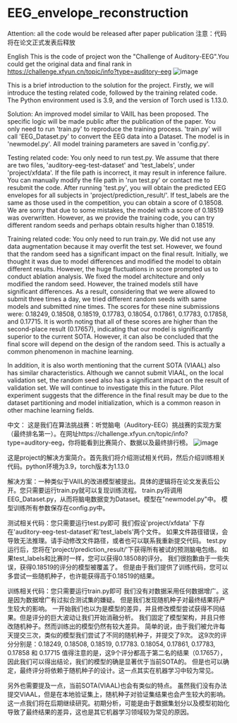 # EEG_envelope_reconstruction
Attention: all the code would be released after paper publication
注意：代码将在论文正式发表后释放

English
This is the code of project won the "Challenge of Auditory-EEG".You could get the original data and final rank in https://challenge.xfyun.cn/topic/info?type=auditory-eeg
![image](https://github.com/xuxiran/EEG_envelope_reconstruction/assets/48015859/cb8d37c7-7e48-4085-930f-903ea14eddd3)

This is a brief introduction to the solution for the project. Firstly, we will introduce the testing related code, followed by the training related code.
The Python environment used is 3.9, and the version of Torch used is 1.13.0.

Solution: An improved model similar to VAIIL has been proposed. The specific logic will be made public after the publication of the paper. 
You only need to run 'train.py' to reproduce the training process. 'train.py' will call 'EEG_Dataset.py' to convert the EEG data into a Dataset. 
The model is in 'newmodel.py'. All model training parameters are saved in 'config.py'.

Testing related code: You only need to run test.py. 
We assume that there are two files, 'auditory-eeg-test-dataset' and 'test_labels', under 'project/xfdata'. 
If the file path is incorrect, it may result in inference failure. You can manually modify the file path in 'run test.py' or contact me to resubmit the code. 
After running 'test.py', you will obtain the predicted EEG envelopes for all subjects in 'project/prediction_result/'. 
If test_labels are the same as those used in the competition, you can obtain a score of 0.18508. 
We are sorry that due to some mistakes, the model with a score of 0.18519 was overwritten. 
However, as we provide the training code, you can try different random seeds and perhaps obtain results higher than 0.18519.

Training related code: You only need to run train.py. 
We did not use any data augmentation because it may overfit the test set. 
However, we found that the random seed has a significant impact on the final result. 
Initially, we thought it was due to model differences and modified the model to obtain different results. 
However, the huge fluctuations in score prompted us to conduct ablation analysis. 
We fixed the model architecture and only modified the random seed. However, the trained models still have significant differences. 
As a result, considering that we were allowed to submit three times a day, we tried different random seeds with same models and submitted nine times. 
The scores for these nine submissions were: 0.18249, 0.18508, 0.18519, 0.17783, 0.18054, 0.17861, 0.17783, 0.17858, and 0.17715. 
It is worth noting that all of these scores are higher than the second-place result (0.17657), indicating that our model is significantly superior to the current SOTA. 
However, it can also be concluded that the final score will depend on the design of the random seed. 
This is actually a common phenomenon in machine learning.

In addition, it is also worth mentioning that the current SOTA (VIAAL) also has similar characteristics. 
Although we cannot submit VIAAL, on the local validation set, the random seed also has a significant impact on the result of validation set. 
We will continue to investigate this in the future. Pilot experiment suggests that the difference in the final result may be due to the dataset partitioning 
and model initialization, which is a common reason in other machine learning fields.


中文：
这是我们在算法挑战赛：听觉脑电（Auditory-EEG）挑战赛的实现方案（最终排名第一）。在网址https://challenge.xfyun.cn/topic/info?type=auditory-eeg，你将能看到比赛简介、数据以及最终排行榜。
![image](https://github.com/xuxiran/EEG_envelope_reconstruction/assets/48015859/8bf77507-6909-47ab-a1eb-6ce806feac9b)

这是project的解决方案简介。首先我们将介绍测试相关代码，然后介绍训练相关代码。python环境为3.9，torch版本为1.13.0

解决方案：一种类似于VAIIL的改进模型被提出。具体的逻辑将在论文发表后公开。您只需要运行train.py就可以复现训练流程。
train.py将调用EEG_Dataset.py，从而将脑电数据变为Dataset。模型在"newmodel.py"中。
模型训练所有参数保存在config.py中。

测试相关代码：您只需要运行test.py即可
我们假设'project/xfdata' 下存在'auditory-eeg-test-dataset'和'test_labels'两个文件。
如果文件路径错误，会导致无法推理。请手动修改文件路径，或者也可以联系我重新提交代码。
test.py运行后，您将在'project/prediction_result/'下获得所有被试的预测脑电包络。
如果test_labels和比赛时一样，您可以获得0.18508的评分。
我们很抱歉由于一些失误，获得0.18519的评分的模型被覆盖了。
但是由于我们提供了训练代码，您可以多尝试一些随机种子，也许能获得高于0.18519的结果。

训练相关代码：您只需要运行train.py即可
我们没有对数据采用任何数据增广。这是因为数据增广有过拟合测试集的嫌疑。
但是我们发现随机种子对最终结果将产生较大的影响。
一开始我们也以为是模型的差异，并且修改模型尝试获得不同结果。但是评分的巨大波动让我们开始消融分析。
我们固定了模型架构，并且只修改随机种子。然而训练出的模型仍然有较大差异。
简单的说，由于我们被允许每天提交三次，类似的模型我们尝试了不同的随机种子，并提交了9次。
这9次的评分分别是：0.18249, 0.18508, 0.18519, 0.17783. 0.18054, 0.17861, 0.17783, 0.17858 和 0.17715
值得注意的是，这9个评分都高于第二名的结果（0.17657），因此我们可以得出结论，我们的模型的确是显著优于当前SOTA的。
但是也可以确定，最终评分将依赖于随机种子的设计。这一点其实在机器学习中较为常见。

另外也需要提及一点，当前SOTA(VIAAL)也会有类似的特点。
虽然我们没有办法提交VIAAL，但是在本地验证集上，随机种子对验证集结果也会产生较大的影响。
这一点我们将在后期继续研究。初期分析，可能是由于数据集划分以及模型初始化导致了最终结果的差异，这也是其它机器学习领域较为常见的原因。

